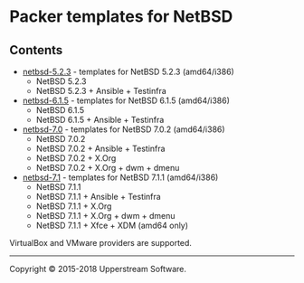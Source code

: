 # Packer templates for NetBSD

## Contents

* [netbsd-5.2.3](netbsd-5.2.3/README.mdown) - templates for NetBSD
  5.2.3 (amd64/i386)
    * NetBSD 5.2.3
    * NetBSD 5.2.3 + Ansible + Testinfra
* [netbsd-6.1.5](netbsd-6.1.5/README.mdown) - templates for NetBSD
  6.1.5 (amd64/i386)
    * NetBSD 6.1.5
    * NetBSD 6.1.5 + Ansible + Testinfra
* [netbsd-7.0](netbsd-7.0/README.mdown) - templates for NetBSD 7.0.2
  (amd64/i386)
    * NetBSD 7.0.2
    * NetBSD 7.0.2 + Ansible + Testinfra
    * NetBSD 7.0.2 + X.Org
    * NetBSD 7.0.2 + X.Org + dwm + dmenu
* [netbsd-7.1](netbsd-7.1/README.mdown) - templates for NetBSD 7.1.1
  (amd64/i386)
    * NetBSD 7.1.1
    * NetBSD 7.1.1 + Ansible + Testinfra
    * NetBSD 7.1.1 + X.Org
    * NetBSD 7.1.1 + X.Org + dwm + dmenu
    * NetBSD 7.1.1 + Xfce + XDM (amd64 only)

VirtualBox and VMware providers are supported.

- - -

Copyright &copy; 2015-2018 Upperstream Software.
